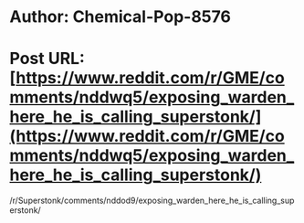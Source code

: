 # Author: Chemical-Pop-8576
# Post URL: [https://www.reddit.com/r/GME/comments/nddwq5/exposing_warden_here_he_is_calling_superstonk/](https://www.reddit.com/r/GME/comments/nddwq5/exposing_warden_here_he_is_calling_superstonk/)


/r/Superstonk/comments/nddod9/exposing_warden_here_he_is_calling_superstonk/